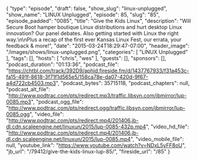 {
  "type": "episode",
  "draft": false,
  "show_slug": "linux-unplugged",
  "show_name": "LINUX Unplugged",
  "episode": 85,
  "slug": "85",
  "episode_padded": "0085",
  "title": "Give the Kids Linux",
  "description": "Will Secure Boot hamper boutique Linux distributions and hurt desktop Linux innovation? Our panel debates. Also getting started with Linux the right way.\n\nPlus a recap of the first ever Kansas Linux Fest, our errata, your feedback & more!",
  "date": "2015-03-24T18:29:47-07:00",
  "header_image": "/images/shows/linux-unplugged.png",
  "categories": [
    "LINUX Unplugged"
  ],
  "tags": [],
  "hosts": [
    "chris",
    "wes"
  ],
  "guests": [],
  "sponsors": [],
  "podcast_duration": "01:13:36",
  "podcast_file": "https://chtbl.com/track/392D9/aphid.fireside.fm/d/1437767933/f31a453c-fa15-491f-8618-3f71f1d565e5/158ca78e-da07-420d-9f67-a4d722cb4503.mp3",
  "podcast_bytes": 35715118,
  "podcast_chapters": null,
  "podcast_alt_file": "http://www.podtrac.com/pts/redirect.mp3/traffic.libsyn.com/jbmirror/lup-0085.mp3",
  "podcast_ogg_file": "http://www.podtrac.com/pts/redirect.ogg/traffic.libsyn.com/jbmirror/lup-0085.ogg",
  "video_file": "http://www.podtrac.com/pts/redirect.mp4/201406.jb-dl.cdn.scaleengine.net/linuxun/2015/lup-0085-432p.mp4",
  "video_hd_file": "http://www.podtrac.com/pts/redirect.mp4/201406.jb-dl.cdn.scaleengine.net/linuxun/2015/lup-0085.mp4",
  "video_mobile_file": null,
  "youtube_link": "https://www.youtube.com/watch?v=NDxL5yFF8oU",
  "jb_url": "/79412/give-the-kids-linux-lup-85/",
  "fireside_url": "/85"
}


